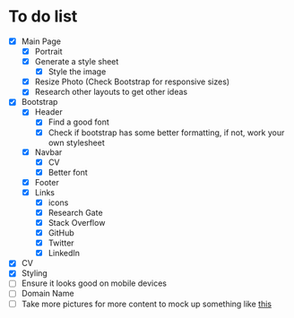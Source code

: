 # To do list
- [x] Main Page
  - [x] Portrait
  - [x] Generate a style sheet
  	- [x] Style the image
  - [x] Resize Photo (Check Bootstrap for responsive sizes)
  - [x] Research other layouts to get other ideas
- [x] Bootstrap
  - [x] Header
    - [x] Find a good font
	- [x] Check if bootstrap has some better formatting, if not, work your own
	  stylesheet
  - [x] Navbar
  	- [x] CV
	- [x] Better font
  - [x] Footer
  - [x] Links
    - [x] icons
    - [x] Research Gate
    - [x] Stack Overflow
    - [x] GitHub    
    - [x] Twitter
    - [x] LinkedIn
- [x] CV
- [x] Styling
- [ ] Ensure it looks good on mobile devices
- [ ] Domain Name
- [ ] Take more pictures for more content to mock up something like [this](https://www.wix.com/website-template/view/html/1893/?siteId=31c9cc64-4739-437a-bf99-8a87fae88840&metaSiteId=7df46866-884d-4ed2-a9ea-b6f80df2ebaf&originUrl=https%3A%2F%2Fwww.wix.com%2Fwebsite%2Ftemplates%2Fhtml%2Fportfolio-cv)
